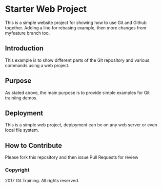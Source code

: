 # Starter Web Project

This is a simple website project for showing how to use Git and Github together. Adding a line for rebasing example, then more changes from myfeature branch too.

## Introduction

This example is to show different parts of the Git repository and various commands using a web project.

## Purpose

As stated above, the main purpose is to provide simple examples for Git trainiing demos.

## Deployment

This is a simple web project, deplpyment can be on any web server or even local file system.

## How to Contribute

Please fork this repository and then issue Pull Requests for review

### Copyright

2017 Git.Training. All rights reserved.

